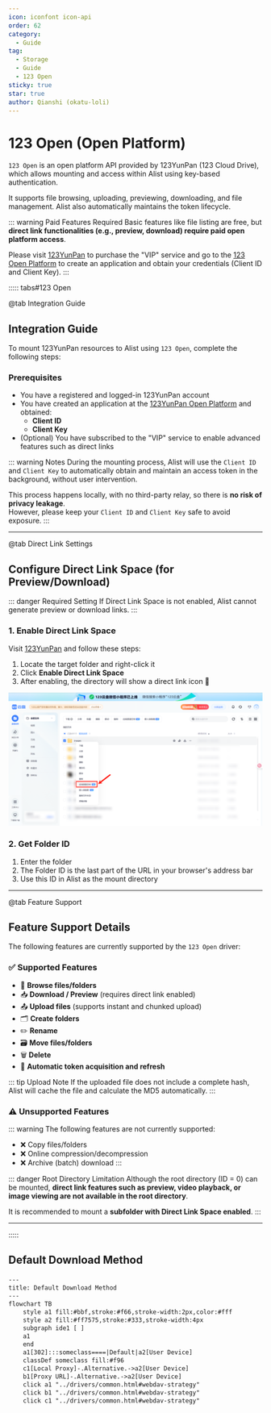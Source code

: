 ```yaml
---
icon: iconfont icon-api
order: 62
category:
  - Guide
tag:
  - Storage
  - Guide
  - 123 Open
sticky: true
star: true
author: Qianshi (okatu-loli)
---
```


# 123 Open (Open Platform)

`123 Open` is an open platform API provided by 123YunPan (123 Cloud Drive), which allows mounting and access within Alist using key-based authentication.

It supports file browsing, uploading, previewing, downloading, and file management. Alist also automatically maintains the token lifecycle.

::: warning Paid Features Required
Basic features like file listing are free, but **direct link functionalities (e.g., preview, download) require paid open platform access**.

Please visit [123YunPan](https://www.123pan.com/) to purchase the "VIP" service and go to the [123 Open Platform](https://www.123pan.com/developer) to create an application and obtain your credentials (Client ID and Client Key).
:::

::::: tabs#123 Open

@tab Integration Guide

## Integration Guide

To mount 123YunPan resources to Alist using `123 Open`, complete the following steps:

### Prerequisites

- You have a registered and logged-in 123YunPan account
- You have created an application at the [123YunPan Open Platform](https://www.123pan.com/developer) and obtained:
    - **Client ID**
    - **Client Key**
- (Optional) You have subscribed to the "VIP" service to enable advanced features such as direct links

::: warning Notes
During the mounting process, Alist will use the `Client ID` and `Client Key` to automatically obtain and maintain an access token in the background, without user intervention.

This process happens locally, with no third-party relay, so there is **no risk of privacy leakage**.  
However, please keep your `Client ID` and `Client Key` safe to avoid exposure.
:::

---

@tab Direct Link Settings

## Configure Direct Link Space (for Preview/Download)

::: danger Required Setting
If Direct Link Space is not enabled, Alist cannot generate preview or download links.
:::

### 1. Enable Direct Link Space

Visit [123YunPan](https://www.123pan.com/) and follow these steps:

1. Locate the target folder and right-click it
2. Click **Enable Direct Link Space**
3. After enabling, the directory will show a direct link icon 🔗

![Direct Link Space](/img/drivers/123/open/123_link.png)

### 2. Get Folder ID

1. Enter the folder
2. The Folder ID is the last part of the URL in your browser's address bar
3. Use this ID in Alist as the mount directory

---

@tab Feature Support

## Feature Support Details

The following features are currently supported by the `123 Open` driver:

### ✅ Supported Features

- 📁 **Browse files/folders**
- 📥 **Download / Preview** (requires direct link enabled)
- 📤 **Upload files** (supports instant and chunked upload)
- 🗂️ **Create folders**
- ✏️ **Rename**
- 🗃️ **Move files/folders**
- 🗑️ **Delete**
- 🔐 **Automatic token acquisition and refresh**

::: tip Upload Note
If the uploaded file does not include a complete hash, Alist will cache the file and calculate the MD5 automatically.
:::

### ⚠️ Unsupported Features

::: warning The following features are not currently supported:

- ❌ Copy files/folders
- ❌ Online compression/decompression
- ❌ Archive (batch) download
  :::

::: danger Root Directory Limitation
Although the root directory (ID = 0) can be mounted, **direct link features such as preview, video playback, or image viewing are not available in the root directory**.

It is recommended to mount a **subfolder with Direct Link Space enabled**.
:::

---

:::::

## Default Download Method

```mermaid
---
title: Default Download Method
---
flowchart TB
    style a1 fill:#bbf,stroke:#f66,stroke-width:2px,color:#fff
    style a2 fill:#ff7575,stroke:#333,stroke-width:4px
    subgraph ide1 [ ]
    a1
    end
    a1[302]:::someclass====|Default|a2[User Device]
    classDef someclass fill:#f96
    c1[Local Proxy]-.Alternative.->a2[User Device]
    b1[Proxy URL]-.Alternative.->a2[User Device]
    click a1 "../drivers/common.html#webdav-strategy"
    click b1 "../drivers/common.html#webdav-strategy"
    click c1 "../drivers/common.html#webdav-strategy"

